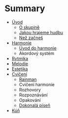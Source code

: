 # Summary

* [Úvod](uvod.md)
  * [O skupině](README.md)
  * [Jakou hrajeme hudbu](chapter1.md)
  * [Než začneš](eee.md)
* [Harmonie](harmonie.md)
  * [Úvod do harmonie](harmonie/uvod-do-harmonie.md)
  * Akordový systém
* [Rytmika](rytmika.md)
* [Melodie](melodie.md)
* [Estetika](estetika.md)
* [Cvičení](cviceni.md)
  * [Rainman](cviceni/rain-men.md)
  * Cvičení harmonie
  * Rozhovory
  * Rozpoznávání
  * Opakování
  * [Dokonalá píseň](cviceni/dokonaly-kruh.md)
* [Kúň](kun.md)

